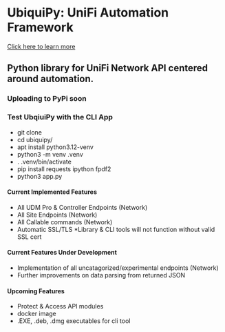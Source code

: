 # UbiquiPy: UniFi Automation Framework #
[Click here to learn more](https://www.baughcl.com/ubiquipy.html)

## Python library for UniFi Network API centered around automation. ##

### Uploading to PyPi soon ###

### Test UbqiuiPy with the CLI App ###

* git clone
* cd ubiquipy/
* apt install python3.12-venv
* python3 -m venv .venv 
* . .venv/bin/activate
* pip install requests ipython fpdf2
* python3 app.py

#### Current Implemented Features ####

* All UDM Pro & Controller Endpoints (Network)
* All Site Endpoints (Network)
* All Callable commands (Network)
* Automatic SSL/TLS *Library & CLI tools will not function without valid SSL cert

#### Current Features Under Development ####

* Implementation of all uncatagorized/experimental endpoints (Network)
* Further improvements on data parsing from returned JSON

#### Upcoming Features ####
* Protect & Access API modules
* docker image 
* .EXE, .deb, .dmg executables for cli tool



